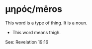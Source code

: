 # μηρός/mēros
This word is a type of thing. It is a noun.
* This word means thigh.

See: Revelation 19:16
